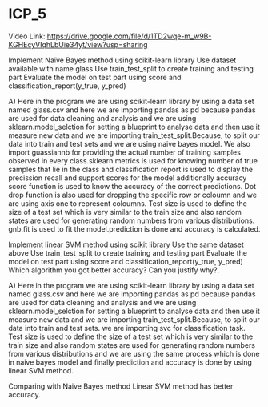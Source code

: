 # ICP_5

Video Link: https://drive.google.com/file/d/1TD2wqe-m_w9B-KGHEcyVIqhLbUie34yt/view?usp=sharing

Implement Naïve Bayes method using scikit-learn library Use dataset available with name glass Use train_test_split to create training and testing part Evaluate the model on test part using score and classification_report(y_true, y_pred)

A) Here in the program we are using scikit-learn library by using a data set named glass.csv and here we are importing pandas as pd because pandas are used for data cleaning and analysis and we are using sklearn.model_selction for setting a blueprint to analyse data and then use it measure new data and we are importing train_test_split.Because, to split our data into train and test sets and we are using naive bayes model. We also import guassiannb for providing the actual number of training samples observed in every class.sklearn metrics is used for knowing number of true samples that lie in the class and classification report is used to display the precission recall and support scores for the model additionally accuracy score function is used to know the accuracy of the correct predictions. Dot drop function is also used for dropping the specific row or coloumn and we are using axis one to represent coloumns. Test size is used to define the size of a test set which is very similar to the train size and also random states are used for generating random numbers from various distributions. gnb.fit is used to fit the model.prediction is done and accuracy is calculated.

Implement linear SVM method using scikit library Use the same dataset above Use train_test_split to create training and testing part Evaluate the model on test part using score and classification_report(y_true, y_pred) Which algorithm you got better accuracy? Can you justify why?.

A) Here in the program we are using scikit-learn library by using a data set named glass.csv and here we are importing pandas as pd because pandas are used for data cleaning and analysis and we are using sklearn.model_selction for setting a blueprint to analyse data and then use it measure new data and we are importing train_test_split.Because, to split our data into train and test sets. we are importing svc for classification task. Test size is used to define the size of a test set which is very similar to the train size and also random states are used for generating random numbers from various distributions and we are using the same process which is done in naive bayes model and finally prediction and accuracy is done by using linear SVM method.

Comparing with Naive Bayes method Linear SVM method has better accuracy.

